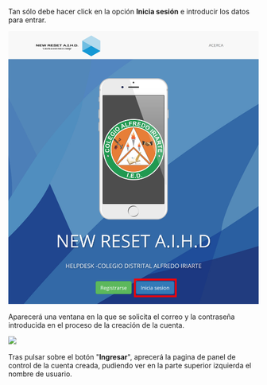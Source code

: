Tan sólo debe hacer click en la opción **Inicia sesión** e introducir los datos para entrar.

![](/assets/03AccederIniciaSesion.png)

Aparecerá una ventana en la que se solicita el correo y la contraseña introducida en el proceso de la creación de la cuenta.

![](/assets/04FormularioIniciarSesión.png)

Tras pulsar sobre el botón "**Ingresar**",  aprecerá la pagina de panel de control de la cuenta creada, pudiendo ver en la parte superior izquierda el nombre de usuario.

